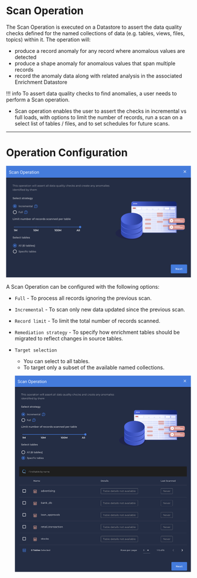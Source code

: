 # Scan Operation


The Scan Operation is executed on a Datastore to assert the data quality checks defined for the named collections of data (e.g. tables, views, files, topics) within it. The operation will:



* produce a record anomaly for any record where anomalous values are detected
* produce a shape anomaly for anomalous values that span multiple records
* record the anomaly data along with related analysis in the associated Enrichment Datastore

!!! info
    To assert data quality checks to find anomalies, a user needs to perform a Scan operation. 

* Scan operation enables the user to assert the checks in incremental vs full loads, with options to limit the number of records, run a scan on a select list of tables / files, and to set schedules for future scans. 

---
# Operation Configuration

![Screenshot](../assets/operations/operation-scan.png)

A Scan Operation can be configured with the following options:

* `Full` - To process all records ignoring the previous scan.
* `Incremental` - To scan only new data updated since the previous scan.
* `Record limit` - To limit the total number of records scanned.
* `Remediation strategy` - To specify how enrichment tables should be migrated to reflect changes in source tables.
* `Target selection` 
    - You can select to all tables.
    - To target only a subset of the available named collections.

    ![Screenshot](../assets/operations/operation-scan-specific-tables.png)

